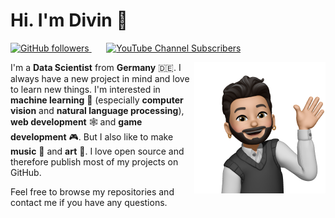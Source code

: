 # Hi. I'm Divin 👋

<p align="left">
    <a href="https://github.com/divin">
        <img alt="GitHub followers" src="https://img.shields.io/github/followers/divin?label=Follow&style=social">
    </a>
    &#8287;&#8287;&#8287;&#8287;&#8287;
    <a href="https://www.youtube.com/channel/UCA5EYbFlu6q915Y4wRjKNiw">
        <img alt="YouTube Channel Subscribers" src="https://img.shields.io/youtube/channel/subscribers/UCA5EYbFlu6q915Y4wRjKNiw">
    </a>
</p>

<img src="assets/wave.png" align="right" height="210"/>

I'm a **Data Scientist** from **Germany** 🇩🇪. I always have a new project in mind and love to learn new things. I'm interested in **machine learning** 🤖 (especially **computer vision** and **natural language processing**), **web development** 🕸️ and **game development** 🎮. But I also like to make **music** 🥁 and **art** 🎨. I love open source and therefore publish most of my projects on GitHub.

Feel free to browse my repositories and contact me if you have any questions.
